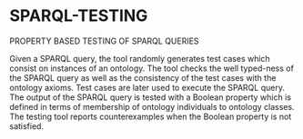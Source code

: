 # SPARQL-TESTING
PROPERTY BASED TESTING OF SPARQL QUERIES

Given a SPARQL query, the tool randomly generates test cases which consist on instances of an ontology. The tool checks the well typed-ness of the SPARQL query as well as the consistency of the test cases with the ontology axioms. Test cases are later used to execute the SPARQL query. The output of the SPARQL query is tested with a Boolean property which is defined in terms of membership of ontology individuals to ontology classes. The testing tool reports counterexamples when the Boolean property is not satisfied.
